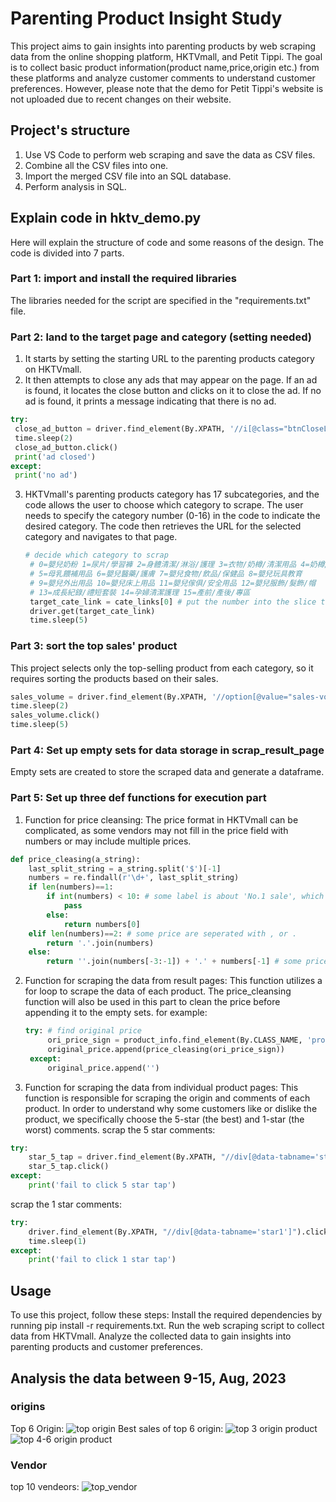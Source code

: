 # Parenting Product Insight Study
This project aims to gain insights into parenting products by web scraping data from the online shopping platform, HKTVmall, and Petit Tippi.
The goal is to collect basic product information(product name,price,origin etc.) from these platforms and analyze customer comments to understand customer preferences. 
However, please note that the demo for Petit Tippi's website is not uploaded due to recent changes on their website.

## Project's structure
1. Use VS Code to perform web scraping and save the data as CSV files.
2. Combine all the CSV files into one.
3. Import the merged CSV file into an SQL database.
4. Perform analysis in SQL.

## Explain code in hktv_demo.py
Here will explain the structure of code and some reasons of the design. The code is divided into 7 parts.
### Part 1: import and install the required libraries
The libraries needed for the script are specified in the "requirements.txt" file.
### Part 2: land to the target page and category (setting needed)
1.  It starts by setting the starting URL to the parenting products category on HKTVmall.
2.  It then attempts to close any ads that may appear on the page. If an ad is found, it locates the close button and clicks on it to close the ad. If no ad is found, it prints a message indicating that there is no ad.
   ```python
   try:
    close_ad_button = driver.find_element(By.XPATH, '//i[@class="btnCloseLarge"]')
    time.sleep(2)
    close_ad_button.click()
    print('ad closed')
   except:
    print('no ad')
  ```
3. HKTVmall's parenting products category has 17 subcategories, and the code allows the user to choose which category to scrape. The user needs to specify the category number (0-16) in the code to indicate the desired category. The code then retrieves the URL for the selected category and navigates to that page. 
   ```python
   # decide which category to scrap
    # 0=嬰兒奶粉 1=尿片/學習褲 2=身體清潔/淋浴/護理 3=衣物/奶樽/清潔用品 4=奶樽/餐具/哺育用品
    # 5=母乳餵補用品 6=嬰兒醫藥/護膚 7=嬰兒食物/飲品/保健品 8=嬰兒玩具教育
    # 9=嬰兒外出用品 10=嬰兒床上用品 11=嬰兒傢俱/安全用品 12=嬰兒服飾/髮飾/帽
    # 13=成長紀錄/禮短套裝 14=孕婦清潔護理 15=產前/產後/專區
    target_cate_link = cate_links[0] # put the number into the slice to decide the scrapped category
    driver.get(target_cate_link)
    time.sleep(5)
    ```
### Part 3: sort the top sales' product
This project selects only the top-selling product from each category, so it requires sorting the products based on their sales.
```python
sales_volume = driver.find_element(By.XPATH, '//option[@value="sales-volume-desc"]')
time.sleep(2)
sales_volume.click()
time.sleep(5)
```
### Part 4: Set up empty sets for data storage in scrap_result_page
Empty sets are created to store the scraped data and generate a dataframe.

### Part 5: Set up three def functions for execution part
1. Function for price cleansing: The price format in HKTVmall can be complicated, as some vendors may not fill in the price field with numbers or may include multiple prices.
```python
def price_cleasing(a_string):
    last_split_string = a_string.split('$')[-1]
    numbers = re.findall(r'\d+', last_split_string)
    if len(numbers)==1:
        if int(numbers) < 10: # some label is about 'No.1 sale', which is not a price
            pass
        else:
            return numbers[0]
    elif len(numbers)==2: # some price are seperated with , or .
        return '.'.join(numbers)
    else:
        return ''.join(numbers[-3:-1]) + '.' + numbers[-1] # some price are seperated with , and . 
```
2. Function for scraping the data from result pages: This function utilizes a for loop to scrape the data of each product. The price_cleansing function will also be used in this part to clean the price before appending it to the empty sets.
   for example:
   ```python
   try: # find original price
        ori_price_sign = product_info.find_element(By.CLASS_NAME, 'promotional').text
        original_price.append(price_cleasing(ori_price_sign))
    except: 
        original_price.append('')
   ```
3. Function for scraping the data from individual product pages: This function is responsible for scraping the origin and comments of each product. In order to understand why some customers like or dislike the product, we specifically choose the 5-star (the best) and 1-star (the worst) comments.
  scrap the 5 star comments:
  ```python
  try:
      star_5_tap = driver.find_element(By.XPATH, "//div[@data-tabname='star5']")
      star_5_tap.click()
  except:
      print('fail to click 5 star tap')
  ```
   scrap the 1 star comments:
  ```python
  try:
      driver.find_element(By.XPATH, "//div[@data-tabname='star1']").click()
      time.sleep(1)
  except:
      print('fail to click 1 star tap')
  ```
## Usage
To use this project, follow these steps:
Install the required dependencies by running pip install -r requirements.txt.
Run the web scraping script to collect data from HKTVmall.
Analyze the collected data to gain insights into parenting products and customer preferences.

## Analysis the data between 9-15, Aug, 2023
### origins
Top 6 Origin:
![top origin](https://github.com/Fan287/parenting_product_project/assets/148685693/77bd8744-4263-4b0f-acb6-71efb09a4972)
Best sales of top 6 origin:
![top 3 origin   product](https://github.com/Fan287/parenting_product_project/assets/148685693/d2234c47-38d6-4f35-ae3b-e4385c7c7d23)
![top 4-6 origin   product](https://github.com/Fan287/parenting_product_project/assets/148685693/7ba88c31-e9b4-4623-b656-0f7621c100f6)

### Vendor
top 10 vendeors:
![top_vendor](https://github.com/Fan287/parenting_product_project/assets/148685693/9c80f1f4-0fe8-457a-b309-bb0143e61895)




